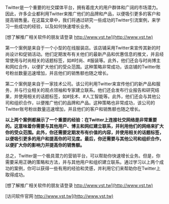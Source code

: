 Twitter是一个重要的社交媒体平台，拥有着庞大的用户群体和广阔的市场潜力。因此，许多企业都利用Twitter来推广他们的品牌和产品，以便吸引更多的客户和提高销售量。在这篇文章中，我们将通过研究一些成功的Twitter引流案例，来学习一些成功的经验，以及如何快速增长业务。

[想了解推广相关软件的朋友请登录 http://www.vst.tw](http://www.vst.tw)

第一个案例是来自于一个小型的在线服装店。该店铺采用Twitter来宣传其新的时尚设计和促销活动。他们定期发布有关他们的最新产品和优惠信息的推文，并且经常使用与时尚相关的话题标签，如#时尚、#服装等。此外，他们还会与时尚博主和网红合作，以便扩大他们的受众范围。这种策略非常成功，该店铺的Twitter账号粉丝数量迅速增加，并且他们的销售额也随之增长。

第二个案例是来自于一家技术公司。该公司利用Twitter来宣传他们的新产品和服务，并与行业相关的观点领袖和专家建立联系。他们还会发布行业报告和研究结果，并使用相关的话题标签，如#技术、#人工智能等。此外，他们还会与其他公司和组织合作，以便推广他们的品牌和产品。这种策略也非常成功，该公司的Twitter账号粉丝数量迅速增加，并且他们的客户和销售额也随之增长。

**以上两个案例都展示了一个重要的经验：在Twitter上连接社交网络是非常重要的。这意味着你需要与其他用户、博主和网红建立联系，并利用他们的网络来扩大你的受众范围。此外，你还需要定期发布有价值的内容，并使用相关的话题标签，以便吸引更多的用户和提高你的可见度。最后，你还需要与其他公司和组织合作，以便扩大你的影响力并提高你的销售额。**

总之，Twitter是一个极具潜力的营销平台，可以帮助你快速增长业务。但是，你需要采用正确的策略和方法，并与其他用户和组织建立联系。通过学习以上两个成功的案例，你可以获得一些有用的经验和灵感，并利用它们来帮助你在Twitter上取得成功。

[想了解推广相关软件的朋友请登录 http://www.vst.tw](http://www.vst.tw)


[访问软件官网 http://www.vst.tw](http://www.vst.tw)

